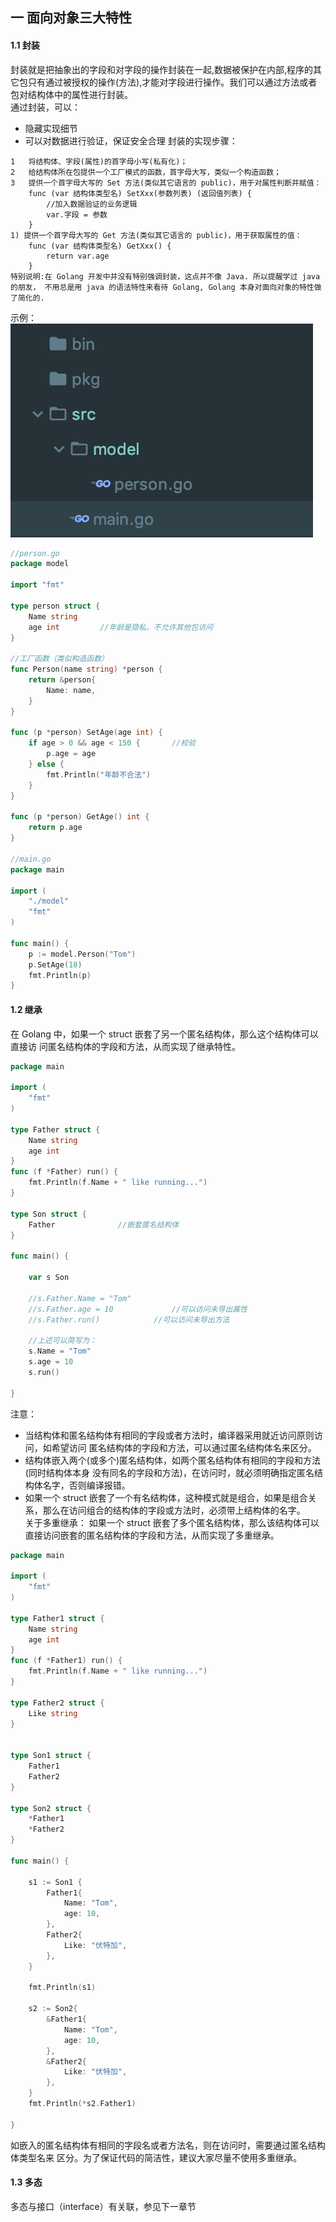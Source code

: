 ## 一 面向对象三大特性

#### 1.1 封装

封装就是把抽象出的字段和对字段的操作封装在一起,数据被保护在内部,程序的其它包只有通过被授权的操作(方法),才能对字段进行操作。我们可以通过方法或者包对结构体中的属性进行封装。  
通过封装，可以：
- 隐藏实现细节
- 可以对数据进行验证，保证安全合理
封装的实现步骤：
```
1   将结构体、字段(属性)的首字母小写(私有化)；
2   给结构体所在包提供一个工厂模式的函数，首字母大写，类似一个构造函数；
3   提供一个首字母大写的 Set 方法(类似其它语言的 public)，用于对属性判断并赋值：
    func (var 结构体类型名) SetXxx(参数列表) (返回值列表) {
        //加入数据验证的业务逻辑
        var.字段 = 参数 
    }
1) 提供一个首字母大写的 Get 方法(类似其它语言的 public)，用于获取属性的值：
    func (var 结构体类型名) GetXxx() {
        return var.age
    }
特别说明:在 Golang 开发中并没有特别强调封装，这点并不像 Java. 所以提醒学过 java 的朋友， 不用总是用 java 的语法特性来看待 Golang, Golang 本身对面向对象的特性做了简化的.
```
示例：
![](../images/Golang/语法-06.png)
```go
//person.go
package model

import "fmt"

type person struct {
	Name string
	age int			//年龄是隐私，不允许其他包访问
}

//工厂函数（类似构造函数）
func Person(name string) *person {
	return &person{
		Name: name,
	}
}

func (p *person) SetAge(age int) {
	if age > 0 && age < 150 {		//校验
		p.age = age
	} else {
		fmt.Println("年龄不合法")
	}
}

func (p *person) GetAge() int {
	return p.age
}

//main.go
package main

import (
	"./model"
	"fmt"
)

func main() {
	p := model.Person("Tom")
	p.SetAge(18)
	fmt.Println(p)
}
```

#### 1.2 继承

在 Golang 中，如果一个 struct 嵌套了另一个匿名结构体，那么这个结构体可以直接访 问匿名结构体的字段和方法，从而实现了继承特性。
```go
package main

import (
	"fmt"
)

type Father struct {
	Name string
	age int
}
func (f *Father) run() {
	fmt.Println(f.Name + " like running...")
}

type Son struct {
	Father              //嵌套匿名结构体
}

func main() {

	var s Son

	//s.Father.Name = "Tom"
	//s.Father.age = 10     		//可以访问未导出属性
	//s.Father.run()          	//可以访问未导出方法

	//上述可以简写为：
	s.Name = "Tom"
	s.age = 10
	s.run()

}
```
注意：
- 当结构体和匿名结构体有相同的字段或者方法时，编译器采用就近访问原则访问，如希望访问 匿名结构体的字段和方法，可以通过匿名结构体名来区分。
- 结构体嵌入两个(或多个)匿名结构体，如两个匿名结构体有相同的字段和方法(同时结构体本身 没有同名的字段和方法)，在访问时，就必须明确指定匿名结构体名字，否则编译报错。
- 如果一个 struct 嵌套了一个有名结构体，这种模式就是组合，如果是组合关系，那么在访问组合的结构体的字段或方法时，必须带上结构体的名字。  
关于多重继承：
如果一个 struct 嵌套了多个匿名结构体，那么该结构体可以直接访问嵌套的匿名结构体的字段和方法，从而实现了多重继承。
```go
package main

import (
	"fmt"
)

type Father1 struct {
	Name string
	age int
}
func (f *Father1) run() {
	fmt.Println(f.Name + " like running...")
}

type Father2 struct {
	Like string
}


type Son1 struct {
	Father1
	Father2
}

type Son2 struct {
	*Father1
	*Father2
}

func main() {

	s1 := Son1 {
		Father1{
			Name: "Tom",
			age: 10,
		},
		Father2{
			Like: "伏特加",
		},
	}

	fmt.Println(s1)

	s2 := Son2{
		&Father1{
			Name: "Tom",
			age: 10,
		},
		&Father2{
		 	Like: "伏特加",
		},
	}
	fmt.Println(*s2.Father1)

}
```
如嵌入的匿名结构体有相同的字段名或者方法名，则在访问时，需要通过匿名结构体类型名来
区分。为了保证代码的简洁性，建议大家尽量不使用多重继承。

#### 1.3 多态

多态与接口（interface）有关联，参见下一章节


